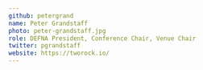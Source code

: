 ```yaml
---
github: petergrand
name: Peter Grandstaff
photo: peter-grandstaff.jpg
role: DEFNA President, Conference Chair, Venue Chair
twitter: pgrandstaff
website: https://tworock.io/
---
```

